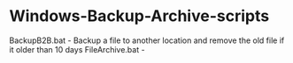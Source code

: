 # Windows-Backup-Archive-scripts
BackupB2B.bat - Backup a file to another location and remove the old file if it older than 10 days
FileArchive.bat - 
